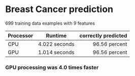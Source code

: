 # Breast Cancer prediction 

699 training data examples with 9 features 

| Processor | Runtime | correctly predicted | 
| ------------- |:----------------:| ---------------:|
| CPU | 4.022 seconds | 96.56 percent |
| GPU | 1.014 seconds | 96.56 percent |

### GPU processing was 4.0 times faster
